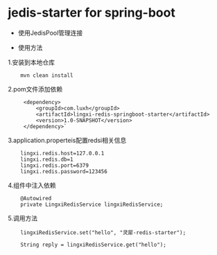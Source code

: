 jedis-starter for spring-boot
=============================
* 使用JedisPool管理连接

* 使用方法

1.安装到本地仓库
```
    mvn clean install
```

2.pom文件添加依赖
```
     <dependency>
         <groupId>com.luxh</groupId>
         <artifactId>lingxi-redis-springboot-starter</artifactId>
         <version>1.0-SNAPSHOT</version>
     </dependency>`
```
3.application.properteis配置redsi相关信息
```$xslt
    lingxi.redis.host=127.0.0.1
    lingxi.redis.db=1
    lingxi.redis.port=6379
    lingxi.redis.password=123456
```
4.组件中注入依赖
```$xslt
    @Autowired
    private LingxiRedisService lingxiRedisService;
```
5.调用方法
```$xslt
    lingxiRedisService.set("hello", "灵犀-redis-starter");
    
    String reply = lingxiRedisService.get("hello");
```